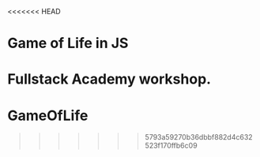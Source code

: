 <<<<<<< HEAD
# Game of Life in JS

Fullstack Academy workshop.
=======
# GameOfLife
>>>>>>> 5793a59270b36dbbf882d4c632523f170ffb6c09

